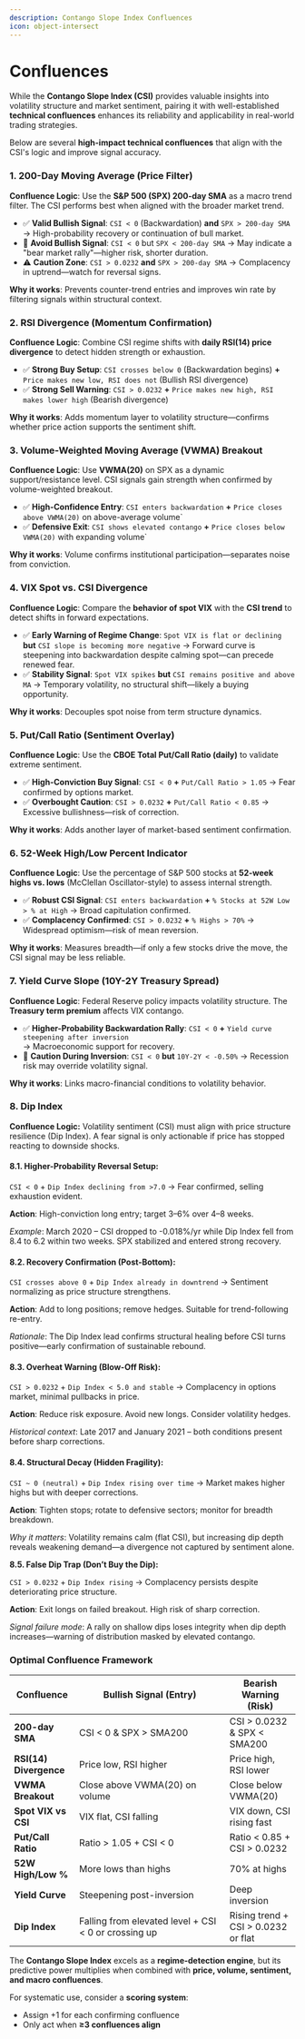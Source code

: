 ```yaml
---
description: Contango Slope Index Confluences
icon: object-intersect
---
```


# Confluences

While the **Contango Slope Index (CSI)** provides valuable insights into volatility structure and market sentiment, pairing it with well-established **technical confluences** enhances its reliability and applicability in real-world trading strategies.&#x20;

Below are several **high-impact technical confluences** that align with the CSI's logic and improve signal accuracy.

### **1. 200-Day Moving Average (Price Filter)**

**Confluence Logic**: Use the **S\&P 500 (SPX) 200-day SMA** as a macro trend filter. The CSI performs best when aligned with the broader market trend.

* ✅ **Valid Bullish Signal**: `CSI < 0` (Backwardation) **and** `SPX > 200-day SMA` → High-probability recovery or continuation of bull market.
* 🚫 **Avoid Bullish Signal**: `CSI < 0` but `SPX < 200-day SMA` → May indicate a "bear market rally"—higher risk, shorter duration.
* ⚠️ **Caution Zone**: `CSI > 0.0232` **and** `SPX > 200-day SMA` → Complacency in uptrend—watch for reversal signs.

**Why it works**: Prevents counter-trend entries and improves win rate by filtering signals within structural context.

### **2. RSI Divergence (Momentum Confirmation)**

**Confluence Logic**: Combine CSI regime shifts with **daily RSI(14) price divergence** to detect hidden strength or exhaustion.

* ✅ **Strong Buy Setup**: `CSI crosses below 0` (Backwardation begins) **+** `Price makes new low, RSI does not` (Bullish RSI divergence)
* ✅ **Strong Sell Warning**: `CSI > 0.0232` **+** `Price makes new high, RSI makes lower high` (Bearish divergence)

**Why it works**: Adds momentum layer to volatility structure—confirms whether price action supports the sentiment shift.

### **3. Volume-Weighted Moving Average (VWMA) Breakout**

**Confluence Logic**: Use **VWMA(20)** on SPX as a dynamic support/resistance level. CSI signals gain strength when confirmed by volume-weighted breakout.

* ✅ **High-Confidence Entry**: `CSI enters backwardation` **+** `Price closes above VWMA(20)` on above-average volume\`
* ✅ **Defensive Exit**: `CSI shows elevated contango` **+** `Price closes below VWMA(20)` with expanding volume\`

**Why it works**: Volume confirms institutional participation—separates noise from conviction.

### **4. VIX Spot vs. CSI Divergence**

**Confluence Logic**: Compare the **behavior of spot VIX** with the **CSI trend** to detect shifts in forward expectations.

* ✅ **Early Warning of Regime Change**: `Spot VIX is flat or declining` **but** `CSI slope is becoming more negative` → Forward curve is steepening into backwardation despite calming spot—can precede renewed fear.
* ✅ **Stability Signal**: `Spot VIX spikes` **but** `CSI remains positive and above MA` → Temporary volatility, no structural shift—likely a buying opportunity.

**Why it works**: Decouples spot noise from term structure dynamics.

### **5. Put/Call Ratio (Sentiment Overlay)**

**Confluence Logic**: Use the **CBOE Total Put/Call Ratio (daily)** to validate extreme sentiment.

* ✅ **High-Conviction Buy Signal**: `CSI < 0` **+** `Put/Call Ratio > 1.05` → Fear confirmed by options market.
* ✅ **Overbought Caution**: `CSI > 0.0232` **+** `Put/Call Ratio < 0.85` → Excessive bullishness—risk of correction.

**Why it works**: Adds another layer of market-based sentiment confirmation.

### **6. 52-Week High/Low Percent Indicator**

**Confluence Logic**: Use the percentage of S\&P 500 stocks at **52-week highs vs. lows** (McClellan Oscillator-style) to assess internal strength.

* ✅ **Robust CSI Signal**: `CSI enters backwardation` **+** `% Stocks at 52W Low > % at High` → Broad capitulation confirmed.
* ✅ **Complacency Confirmed**: `CSI > 0.0232` **+** `% Highs > 70%` → Widespread optimism—risk of mean reversion.

**Why it works**: Measures breadth—if only a few stocks drive the move, the CSI signal may be less reliable.

### **7. Yield Curve Slope (10Y-2Y Treasury Spread)**

**Confluence Logic**: Federal Reserve policy impacts volatility structure. The **Treasury term premium** affects VIX contango.

* ✅ **Higher-Probability Backwardation Rally**: `CSI < 0` **+** `Yield curve steepening after inversion`\
  &#x20;→ Macroeconomic support for recovery.
* 🚫 **Caution During Inversion**: `CSI < 0` **but** `10Y-2Y < -0.50%` → Recession risk may override volatility signal.

**Why it works**: Links macro-financial conditions to volatility behavior.

### **8. Dip Index**&#x20;

**Confluence Logic:** Volatility sentiment (CSI) must align with price structure resilience (Dip Index). A fear signal is only actionable if price has stopped reacting to downside shocks.

#### **8.1. Higher-Probability Reversal Setup:**

`CSI < 0` + `Dip Index declining from >7.0` → Fear confirmed, selling exhaustion evident.

**Action**: High-conviction long entry; target 3–6% over 4–8 weeks.

_Example_: March 2020 – CSI dropped to -0.018%/yr while Dip Index fell from 8.4 to 6.2 within two weeks. SPX stabilized and entered strong recovery.

#### **8.2. Recovery Confirmation (Post-Bottom):**

`CSI crosses above 0` + `Dip Index already in downtrend` → Sentiment normalizing as price structure strengthens.

**Action**: Add to long positions; remove hedges. Suitable for trend-following re-entry.

_Rationale_: The Dip Index lead confirms structural healing before CSI turns positive—early confirmation of sustainable rebound.

#### **8.3. Overheat Warning (Blow-Off Risk):**

`CSI > 0.0232` + `Dip Index < 5.0 and stable` → Complacency in options market, minimal pullbacks in price.

**Action**: Reduce risk exposure. Avoid new longs. Consider volatility hedges.

_Historical context_: Late 2017 and January 2021 – both conditions present before sharp corrections.

#### **8.4. Structural Decay (Hidden Fragility):**

`CSI ~ 0 (neutral)` + `Dip Index rising over time` → Market makes higher highs but with deeper corrections.

**Action**: Tighten stops; rotate to defensive sectors; monitor for breadth breakdown.

_Why it matters_: Volatility remains calm (flat CSI), but increasing dip depth reveals weakening demand—a divergence not captured by sentiment alone.

**8.5. False Dip Trap (Don’t Buy the Dip):**

`CSI > 0.0232` + `Dip Index rising` → Complacency persists despite deteriorating price structure.

**Action**: Exit longs on failed breakout. High risk of sharp correction.

_Signal failure mode_: A rally on shallow dips loses integrity when dip depth increases—warning of distribution masked by elevated contango.

### **Optimal Confluence Framework**&#x20;

<table><thead><tr><th>Confluence</th><th width="249.09765625">Bullish Signal (Entry)</th><th>Bearish Warning (Risk)</th></tr></thead><tbody><tr><td><strong>200-day SMA</strong></td><td>CSI &#x3C; 0 &#x26; SPX > SMA200</td><td>CSI > 0.0232 &#x26; SPX &#x3C; SMA200</td></tr><tr><td><strong>RSI(14) Divergence</strong></td><td>Price low, RSI higher</td><td>Price high, RSI lower</td></tr><tr><td><strong>VWMA Breakout</strong></td><td>Close above VWMA(20) on volume</td><td>Close below VWMA(20)</td></tr><tr><td><strong>Spot VIX vs CSI</strong></td><td>VIX flat, CSI falling</td><td>VIX down, CSI rising fast</td></tr><tr><td><strong>Put/Call Ratio</strong></td><td>Ratio > 1.05 + CSI &#x3C; 0</td><td>Ratio &#x3C; 0.85 + CSI > 0.0232</td></tr><tr><td><strong>52W High/Low %</strong></td><td>More lows than highs</td><td>70% at highs</td></tr><tr><td><strong>Yield Curve</strong></td><td>Steepening post-inversion</td><td>Deep inversion</td></tr><tr><td><strong>Dip Index</strong></td><td>Falling from elevated level + CSI &#x3C; 0 or crossing up</td><td>Rising trend + CSI > 0.0232 or flat</td></tr></tbody></table>

The **Contango Slope Index** excels as a **regime-detection engine**, but its predictive power multiplies when combined with **price, volume, sentiment, and macro confluences**.&#x20;

For systematic use, consider a **scoring system**:

* Assign +1 for each confirming confluence
* Only act when **≥3 confluences align**
